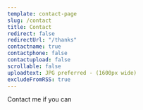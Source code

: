 ```yaml
---
template: contact-page
slug: /contact
title: Contact
redirect: false
redirectUrl: "/thanks"
contactname: true
contactphone: false
contactupload: false
scrollable: false
uploadtext: JPG preferred - (1600px wide)
excludeFromRSS: true
---
```

Contact me if you can